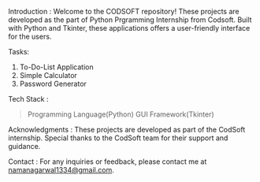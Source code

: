 Introduction :
Welcome to the CODSOFT repository! These projects are developed as the part of Python Prgramming Internship from Codsoft. Built with Python and Tkinter, these applications offers a user-friendly interface for the users.

Tasks:
1. To-Do-List Application
2. Simple Calculator
3. Password Generator

Tech Stack :
> Programming Language(Python)
> GUI Framework(Tkinter)

Acknowledgments :
These projects are developed as part of the CodSoft internship. Special thanks to the CodSoft team for their support and guidance.

Contact :
For any inquiries or feedback, please contact me at namanagarwal1334@gmail.com.

